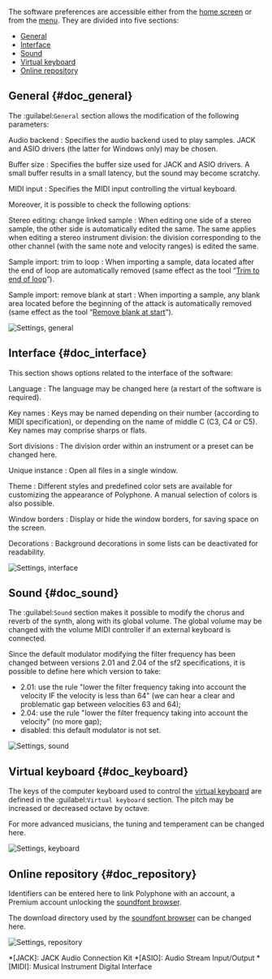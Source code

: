 The software preferences are accessible either from the [home screen](manual/index.md) or from the [menu](manual/menu.md#doc_shortcuts).
They are divided into five sections:

* [General](#doc_general)
* [Interface](#doc_interface)
* [Sound](#doc_sound)
* [Virtual keyboard](#doc_keyboard)
* [Online repository](#doc_repository)


## General {#doc_general}


The :guilabel:`General` section allows the modification of the following parameters:

Audio backend
: Specifies the audio backend used to play samples.
  JACK and ASIO drivers (the latter for Windows only) may be chosen.

Buffer size
: Specifies the buffer size used for JACK and ASIO drivers.
  A small buffer results in a small latency, but the sound may become scratchy.

MIDI input
: Specifies the MIDI input controlling the virtual keyboard.

Moreover, it is possible to check the following options:

Stereo editing: change linked sample
: When editing one side of a stereo sample, the other side is automatically edited the same.
  The same applies when editing a stereo instrument division: the division corresponding to the other channel (with the same note and velocity ranges) is edited the same.

Sample import: trim to loop
: When importing a sample, data located after the end of loop are automatically removed (same effect as the tool “[Trim to end of loop](manual/soundfont-editor/tools/sample-tools.md#doc_trimloop)”).

Sample import: remove blank at start
: When importing a sample, any blank area located before the beginning of the attack is automatically removed (same effect as the tool “[Remove blank at start](manual/soundfont-editor/tools/sample-tools.md#doc_removeblank)”).


![Settings, general](images/settings_general.png "Settings, general")


## Interface {#doc_interface}


This section shows options related to the interface of the software:

Language
: The language may be changed here (a restart of the software is required).

Key names
: Keys may be named depending on their number (according to MIDI specification), or depending on the name of middle C (C3, C4 or C5).
  Key names may comprise sharps or flats.

Sort divisions
: The division order within an instrument or a preset can be changed here.

Unique instance
: Open all files in a single window.

Theme
: Different styles and predefined color sets are available for customizing the appearance of Polyphone.
  A manual selection of colors is also possible.

Window borders
: Display or hide the window borders, for saving space on the screen.

Decorations
: Background decorations in some lists can be deactivated for readability.


![Settings, interface](images/settings_interface.png "Settings, interface")


## Sound {#doc_sound}


The :guilabel:`Sound` section makes it possible to modify the chorus and reverb of the synth, along with its global volume.
The global volume may be changed with the volume MIDI controller if an external keyboard is connected.

Since the default modulator modifying the filter frequency has been changed between versions 2.01 and 2.04 of the sf2 specifications, it is possible to define here which version to take:

* 2.01: use the rule "lower the filter frequency taking into account the velocity IF the velocity is less than 64" (we can hear a clear and problematic gap between velocities 63 and 64);
* 2.04: use the rule "lower the filter frequency taking into account the velocity" (no more gap);
* disabled: this default modulator is not set.


![Settings, sound](images/settings_sound.png "Settings, sound")


## Virtual keyboard {#doc_keyboard}


The keys of the computer keyboard used to control the [virtual keyboard](manual/soundfont-editor/toolbar.md#doc_keyboard) are defined in the :guilabel:`Virtual keyboard` section.
The pitch may be increased or decreased octave by octave.

For more advanced musicians, the tuning and temperament can be changed here.


![Settings, keyboard](images/settings_keyboard.png "Settings, keyboard")


## Online repository {#doc_repository}


Identifiers can be entered here to link Polyphone with an account, a Premium account unlocking the [soundfont browser](manual/soundfont-browser.md).

The download directory used by the [soundfont browser](manual/soundfont-browser.md) can be changed here.


![Settings, repository](images/settings_repository.png "Settings, repository")



*[JACK]: JACK Audio Connection Kit
*[ASIO]: Audio Stream Input/Output
*[MIDI]: Musical Instrument Digital Interface
